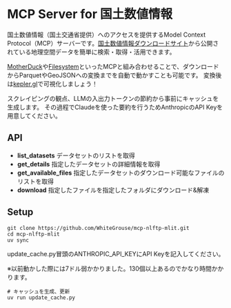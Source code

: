 # MCP Server for 国土数値情報
国土数値情報（国土交通省提供）へのアクセスを提供するModel Context Protocol（MCP）サーバーです。[国土数値情報ダウンロードサイト](https://nlftp.mlit.go.jp/ksj/index.html)から公開されている地理空間データを簡単に検索・取得・活用できます。

[MotherDuck](https://github.com/motherduckdb/mcp-server-motherduck)や[Filesystem](https://github.com/modelcontextprotocol/servers/tree/main/src/filesystem)といったMCPと組み合わせることで、ダウンロードからParquetやGeoJSONへの変換までを自動で動かすことも可能です。
変換後は[kepler.gl](https://kepler.gl/)で可視化しましょう！

スクレイピングの観点、LLMの入出力トークンの節約から事前にキャッシュを生成します。
その過程でClaudeを使った要約を行うためAnthropicのAPI Keyを用意してください。

## API
- **list_datasets** データセットのリストを取得
- **get_details** 指定したデータセットの詳細情報を取得
- **get_available_files** 指定したデータセットのダウンロード可能なファイルのリストを取得
- **download** 指定したファイルを指定したフォルダにダウンロード&解凍

## Setup
```
git clone https://github.com/WhiteGrouse/mcp-nlftp-mlit.git
cd mcp-nlftp-mlit
uv sync
```

update_cache.py冒頭のANTHROPIC_API_KEYにAPI Keyを記入してください。

※以前動かした際には7ドル弱かかりました。130個以上あるのでかなり時間かかります。

```
# キャッシュを生成、更新
uv run update_cache.py
```